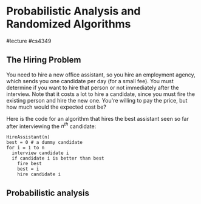 # Probabilistic Analysis and Randomized Algorithms
#lecture #cs4349 

## The Hiring Problem
You need to hire a new office assistant, so you hire an employment agency, which sends you one candidate per day (for a small fee). You must determine if you want to hire that person or not immediately after the interview. Note that it costs a lot to hire a candidate, since you must fire the existing person and hire the new one. You're willing to pay the price, but how much would the expected cost be?

Here is the code for an algorithm that hires the best assistant seen so far after interviewing the $n^{th}$ candidate:

```
HireAssistant(n)
best = 0 # a dummy candidate
for i = 1 to n
  interview candidate i
  if candidate i is better than best
    fire best
    best = i
    hire candidate i
```

## Probabilistic analysis
